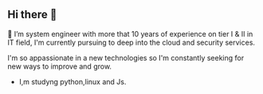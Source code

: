 ## Hi there 👋

🔭 I’m system engineer with more that 10 years of experience on tier I & II in IT field, I'm  currently   pursuing to deep into the cloud and security services.

I'm so appassionate in a new technologies so I'm constantly seeking for new ways to improve and grow.

* I,m studyng python,linux and Js.
<!--
**joamgreen/joamgreen** is a ✨ _special_ ✨ repository because its `README.md` (this file) appears on your GitHub profile.

Here are some ideas to get you started:

- 🔭 I’m currently working on ...
- 🌱 I’m currently learning ...
- 👯 I’m looking to collaborate on ...
- 🤔 I’m looking for help with ...
- 💬 Ask me about ...
- 📫 How to reach me: ...
- 😄 Pronouns: ...
- ⚡ Fun fact: ...
-->
